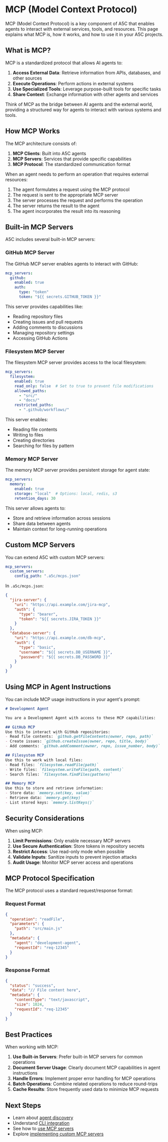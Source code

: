 # MCP (Model Context Protocol)

MCP (Model Context Protocol) is a key component of A5C that enables agents to interact with external services, tools, and resources. This page explains what MCP is, how it works, and how to use it in your A5C projects.

## What is MCP?

MCP is a standardized protocol that allows AI agents to:

1. **Access External Data**: Retrieve information from APIs, databases, and other sources
2. **Execute Operations**: Perform actions in external systems
3. **Use Specialized Tools**: Leverage purpose-built tools for specific tasks
4. **Share Context**: Exchange information with other agents and services

Think of MCP as the bridge between AI agents and the external world, providing a structured way for agents to interact with various systems and tools.

## How MCP Works

The MCP architecture consists of:

1. **MCP Clients**: Built into A5C agents
2. **MCP Servers**: Services that provide specific capabilities
3. **MCP Protocol**: The standardized communication format

When an agent needs to perform an operation that requires external resources:

1. The agent formulates a request using the MCP protocol
2. The request is sent to the appropriate MCP server
3. The server processes the request and performs the operation
4. The server returns the result to the agent
5. The agent incorporates the result into its reasoning

## Built-in MCP Servers

A5C includes several built-in MCP servers:

### GitHub MCP Server

The GitHub MCP server enables agents to interact with GitHub:

```yaml
mcp_servers:
  github:
    enabled: true
    auth:
      type: "token"
      token: "${{ secrets.GITHUB_TOKEN }}"
```

This server provides capabilities like:

- Reading repository files
- Creating issues and pull requests
- Adding comments to discussions
- Managing repository settings
- Accessing GitHub Actions

### Filesystem MCP Server

The filesystem MCP server provides access to the local filesystem:

```yaml
mcp_servers:
  filesystem:
    enabled: true
    read_only: false  # Set to true to prevent file modifications
    allowed_paths:
      - "src/"
      - "docs/"
    restricted_paths:
      - ".github/workflows/"
```

This server enables:

- Reading file contents
- Writing to files
- Creating directories
- Searching for files by pattern

### Memory MCP Server

The memory MCP server provides persistent storage for agent state:

```yaml
mcp_servers:
  memory:
    enabled: true
    storage: "local"  # Options: local, redis, s3
    retention_days: 30
```

This server allows agents to:

- Store and retrieve information across sessions
- Share data between agents
- Maintain context for long-running operations

## Custom MCP Servers

You can extend A5C with custom MCP servers:

```yaml
mcp_servers:
  custom_servers:
    config_path: ".a5c/mcps.json"
```

In `.a5c/mcps.json`:

```json
{
  "jira-server": {
    "uri": "https://api.example.com/jira-mcp",
    "auth": {
      "type": "bearer",
      "token": "${{ secrets.JIRA_TOKEN }}"
    }
  },
  "database-server": {
    "uri": "https://api.example.com/db-mcp",
    "auth": {
      "type": "basic",
      "username": "${{ secrets.DB_USERNAME }}",
      "password": "${{ secrets.DB_PASSWORD }}"
    }
  }
}
```

## Using MCP in Agent Instructions

You can include MCP usage instructions in your agent's prompt:

```markdown
# Development Agent

You are a Development Agent with access to these MCP capabilities:

## GitHub MCP
Use this to interact with GitHub repositories:
- Read file contents: `github.getFileContents(owner, repo, path)`
- Create issues: `github.createIssue(owner, repo, title, body)`
- Add comments: `github.addComment(owner, repo, issue_number, body)`

## Filesystem MCP
Use this to work with local files:
- Read files: `filesystem.readFile(path)`
- Write files: `filesystem.writeFile(path, content)`
- Search files: `filesystem.findFiles(pattern)`

## Memory MCP
Use this to store and retrieve information:
- Store data: `memory.set(key, value)`
- Retrieve data: `memory.get(key)`
- List stored keys: `memory.listKeys()`
```

## Security Considerations

When using MCP:

1. **Limit Permissions**: Only enable necessary MCP servers
2. **Use Secure Authentication**: Store tokens in repository secrets
3. **Restrict Access**: Use read-only mode when possible
4. **Validate Inputs**: Sanitize inputs to prevent injection attacks
5. **Audit Usage**: Monitor MCP server access and operations

## MCP Protocol Specification

The MCP protocol uses a standard request/response format:

### Request Format

```json
{
  "operation": "readFile",
  "parameters": {
    "path": "src/main.js"
  },
  "metadata": {
    "agent": "development-agent",
    "requestId": "req-12345"
  }
}
```

### Response Format

```json
{
  "status": "success",
  "data": "// File content here",
  "metadata": {
    "contentType": "text/javascript",
    "size": 1024,
    "requestId": "req-12345"
  }
}
```

## Best Practices

When working with MCP:

1. **Use Built-in Servers**: Prefer built-in MCP servers for common operations
2. **Document Server Usage**: Clearly document MCP capabilities in agent instructions
3. **Handle Errors**: Implement proper error handling for MCP operations
4. **Batch Operations**: Combine related operations to reduce round-trips
5. **Cache Results**: Store frequently used data to minimize MCP requests

## Next Steps

- Learn about [agent discovery](agent-discovery.md)
- Understand [CLI integration](cli-integration.md)
- See how to [use MCP servers](../guides/using-mcp-servers.md)
- Explore [implementing custom MCP servers](../tutorials/implementing-custom-mcp-servers.md)